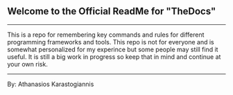 ## Welcome to the Official ReadMe for "TheDocs"

---

This is a repo for remembering key commands and rules for different programming frameworks and tools.
This repo is not for everyone and is somewhat personalized for my experince but some people may still find it useful.
It is still a big work in progress so keep that in mind and continue at your own risk.

---

By: Athanasios Karastogiannis
